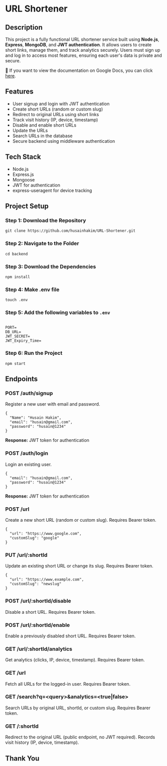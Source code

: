 <h1>URL Shortener</h1>

<h2>Description</h2>
<p>
This project is a fully functional URL shortener service built using <b>Node.js</b>, <b>Express</b>, <b>MongoDB</b>, and <b>JWT authentication</b>.  
It allows users to create short links, manage them, and track analytics securely.  
Users must sign up and log in to access most features, ensuring each user's data is private and secure.
</p>

<p>
📄 If you want to view the documentation on Google Docs, you can click <a href="https://docs.google.com/document/d/1cc1gW_QO2sfVe7tN0NbxcEdrXDNactshy4GMEYIvUrM/edit?usp=sharing" target="_blank">here</a>.
</p>

<h2>Features</h2>
<ul>
  <li>User signup and login with JWT authentication</li>
  <li>Create short URLs (random or custom slug)</li>
  <li>Redirect to original URLs using short links</li>
  <li>Track visit history (IP, device, timestamp)</li>
  <li>Disable and enable short URLs</li>
  <li>Update the URLs</li>
  <li>Search URLs in the database</li>
  <li>Secure backend using middleware authentication</li>
</ul>

<h2>Tech Stack</h2>
<ul>
  <li>Node.js</li>
  <li>Express.js</li>
  <li>Mongoose</li>
  <li>JWT for authentication</li>
  <li>express-useragent for device tracking</li>
</ul>

<h2>Project Setup</h2>

<h3>Step 1: Download the Repository</h3>
<pre><code>git clone https://github.com/husainhakim/URL-Shortener.git</code></pre>

<h3>Step 2: Navigate to the Folder</h3>
<pre><code>cd backend</code></pre>

<h3>Step 3: Download the Dependencies</h3>
<pre><code>npm install</code></pre>

<h3>Step 4: Make .env file</h3>
<pre><code>touch .env</code></pre>

<h3>Step 5: Add the following variables to <code>.env</code></h3>
<pre><code>
PORT=
DB_URL= 
JWT_SECRET=
JWT_Expiry_Time=
</code></pre>

<h3>Step 6: Run the Project</h3>
<pre><code>npm start</code></pre>

<h2>Endpoints</h2>

<h3>POST /auth/signup</h3>
<p>Register a new user with email and password.</p>
<pre><code>{
  "Name": "Husain Hakim",
  "email": "husain@gmail.com",
  "password": "husain@1234"
}</code></pre>
<p><b>Response:</b> JWT token for authentication</p>

<h3>POST /auth/login</h3>
<p>Login an existing user.</p>
<pre><code>{
  "email": "husain@gmail.com",
  "password": "husain@1234"
}</code></pre>
<p><b>Response:</b> JWT token for authentication</p>

<h3>POST /url</h3>
<p>Create a new short URL (random or custom slug). Requires Bearer token.</p>
<pre><code>{
  "url": "https://www.google.com",
  "customSlug": "google"
}</code></pre>

<h3>PUT /url/:shortId</h3>
<p>Update an existing short URL or change its slug. Requires Bearer token.</p>
<pre><code>{
  "url": "https://www.example.com",
  "customSlug": "newslug"
}</code></pre>

<h3>POST /url/:shortId/disable</h3>
<p>Disable a short URL. Requires Bearer token.</p>

<h3>POST /url/:shortId/enable</h3>
<p>Enable a previously disabled short URL. Requires Bearer token.</p>

<h3>GET /url/:shortId/analytics</h3>
<p>Get analytics (clicks, IP, device, timestamp). Requires Bearer token.</p>

<h3>GET /url</h3>
<p>Fetch all URLs for the logged-in user. Requires Bearer token.</p>

<h3>GET /search?q=&lt;query&gt;&amp;analytics=&lt;true|false&gt;</h3>
<p>Search URLs by original URL, shortId, or custom slug. Requires Bearer token.</p>

<h3>GET /:shortId</h3>
<p>Redirect to the original URL (public endpoint, no JWT required).  
Records visit history (IP, device, timestamp).</p>

<h2>Thank You</h2>
